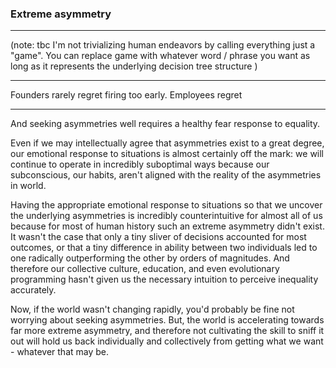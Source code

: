 ### Extreme asymmetry

---

(note: tbc I'm not trivializing human endeavors by calling everything just a "game". You can replace game with whatever word / phrase you want as long as it represents the underlying decision tree structure )

---

Founders rarely regret firing too early.
Employees regret 

---

And seeking asymmetries well requires a healthy fear response to equality.

Even if we may intellectually agree that asymmetries exist to a great degree, our emotional response to situations is almost certainly off the mark: we will continue to operate in incredibly suboptimal ways because our subconscious, our habits, aren't aligned with the reality of the asymmetries in world.

Having the appropriate emotional response to situations so that we uncover the underlying asymmetries is incredibly counterintuitive for almost all of us because for most of human history such an extreme asymmetry didn't exist. It wasn't the case that only a tiny sliver of decisions accounted for most outcomes, or that a tiny difference in ability between two individuals led to one radically outperforming the other by orders of magnitudes. And therefore our collective culture, education, and even evolutionary programming hasn't given us the necessary intuition to perceive inequality accurately.

Now, if the world wasn't changing rapidly, you'd probably be fine not worrying about seeking asymmetries. But, the world is accelerating towards far more extreme asymmetry, and therefore not cultivating the skill to sniff it out will hold us back individually and collectively from getting what we want - whatever that may be.